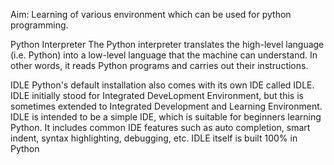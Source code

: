 Aim: Learning of various environment which can be used for python programming.

Python Interpreter
The Python interpreter translates the high-level language (i.e. Python) into a low-level language that the machine can understand. 
In other words, it reads Python programs and carries out their instructions.

IDLE
Python's default installation also comes with its own IDE called IDLE. 
IDLE initially stood for Integrated DeveLopment Environment, but this is sometimes extended to Integrated Development and Learning Environment. 
IDLE is intended to be a simple IDE, which is suitable for beginners learning Python. 
It includes common IDE features such as auto completion, smart indent, syntax highlighting, debugging, etc. 
IDLE itself is built 100% in Python
